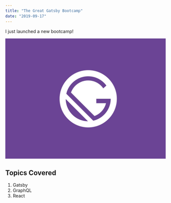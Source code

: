 ```yaml
---
title: "The Great Gatsby Bootcamp"
date: "2019-09-17"
---
```


I just launched a new bootcamp!

![Gatsby_Banner](./Gatsby-JS-min.jpg)

## Topics Covered

1. Gatsby
2. GraphQL
3. React